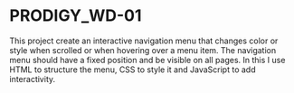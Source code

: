 # PRODIGY_WD-01
  This project create an interactive navigation menu that changes color or style when scrolled or when hovering over a menu item.
  The navigation menu should have a fixed position and be visible on all pages.
  In this I use HTML to structure the menu, CSS to style it and JavaScript to add interactivity.
